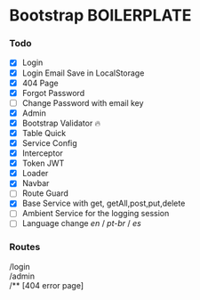 # Bootstrap BOILERPLATE

### Todo
- [x] Login
- [x] Login Email Save in LocalStorage
- [x] 404 Page
- [x] Forgot Password
- [ ] Change Password with email key
- [x] Admin
- [x] Bootstrap Validator :fire:
- [x] Table Quick
- [x] Service Config
- [x] Interceptor
- [x] Token JWT
- [x] Loader
- [x] Navbar
- [ ] Route Guard
- [x] Base Service with get, getAll,post,put,delete
- [ ] Ambient Service for the logging session 
- [ ] Language change *en* / *pt-br* / *es*
 
### Routes

/login  
/admin  
/** [404 error page]
